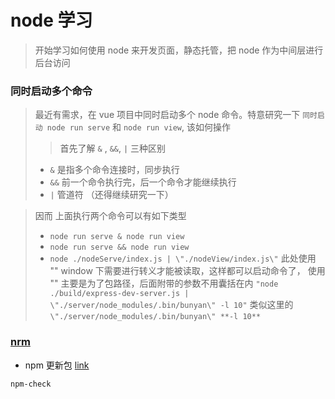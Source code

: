 # node 学习

> 开始学习如何使用 node 来开发页面，静态托管，把 node 作为中间层进行后台访问

### 同时启动多个命令

> 最近有需求，在 vue 项目中同时启动多个 node 命令。特意研究一下
> `同时启动 node run serve` 和 `node run view`, 该如何操作
>
> > 首先了解 `&` , `&&`, `|` 三种区别
>
> - `&` 是指多个命令连接时，同步执行
> - `&&` 前一个命令执行完，后一个命令才能继续执行
> - `|` 管道符 （还得继续研究一下）

> 因而 上面执行两个命令可以有如下类型
>
> - `node run serve & node run view`
> - `node run serve && node run view`
> - `node ./nodeServe/index.js | \"./nodeView/index.js\"` 此处使用 \"\" window 下需要进行转义才能被读取，这样都可以启动命令了， 使用 "" 主要是为了包路径，后面附带的参数不用囊括在内 `"node ./build/express-dev-server.js | \"./server/node_modules/.bin/bunyan\" -l 10"` 类似这里的`\"./server/node_modules/.bin/bunyan\" **-l 10**`

### [nrm](https://www.jianshu.com/p/084f3cf550b3)

- npm 更新包 [link](https://segmentfault.com/a/1190000005857342)

```
npm-check
```
